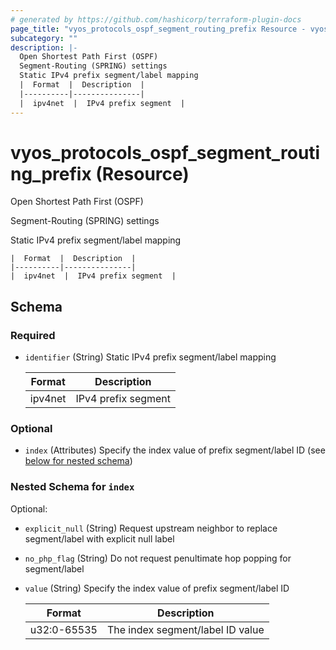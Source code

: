 ```yaml
---
# generated by https://github.com/hashicorp/terraform-plugin-docs
page_title: "vyos_protocols_ospf_segment_routing_prefix Resource - vyos"
subcategory: ""
description: |-
  Open Shortest Path First (OSPF)
  Segment-Routing (SPRING) settings
  Static IPv4 prefix segment/label mapping
  |  Format  |  Description  |
  |----------|---------------|
  |  ipv4net  |  IPv4 prefix segment  |
---
```


# vyos_protocols_ospf_segment_routing_prefix (Resource)

Open Shortest Path First (OSPF)

Segment-Routing (SPRING) settings

Static IPv4 prefix segment/label mapping

    |  Format  |  Description  |
    |----------|---------------|
    |  ipv4net  |  IPv4 prefix segment  |



<!-- schema generated by tfplugindocs -->
## Schema

### Required

- `identifier` (String) Static IPv4 prefix segment/label mapping

    |  Format  |  Description  |
    |----------|---------------|
    |  ipv4net  |  IPv4 prefix segment  |

### Optional

- `index` (Attributes) Specify the index value of prefix segment/label ID (see [below for nested schema](#nestedatt--index))

<a id="nestedatt--index"></a>
### Nested Schema for `index`

Optional:

- `explicit_null` (String) Request upstream neighbor to replace segment/label with explicit null label
- `no_php_flag` (String) Do not request penultimate hop popping for segment/label
- `value` (String) Specify the index value of prefix segment/label ID

    |  Format  |  Description  |
    |----------|---------------|
    |  u32:0-65535  |  The index segment/label ID value  |
